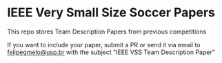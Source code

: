 # IEEE Very Small Size Soccer Papers

This repo stores Team Description Papers from previous competitions

If you want to include your paper, submit a PR or send it via email to <felipegmelo@usp.br> with the subject "IEEE VSS Team Description Paper"
